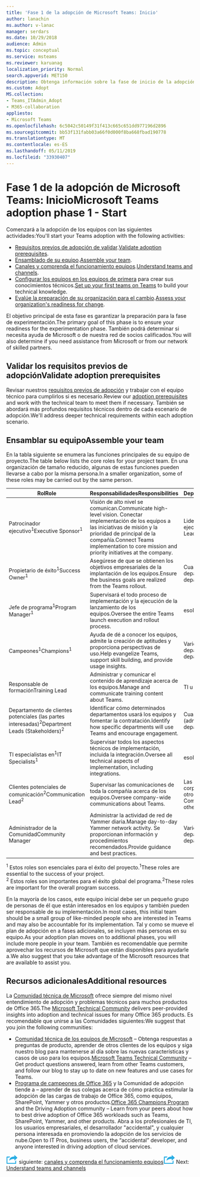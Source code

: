```yaml
---
title: 'Fase 1 de la adopción de Microsoft Teams: Inicio'
author: lanachin
ms.author: v-lanac
manager: serdars
ms.date: 10/29/2018
audience: Admin
ms.topic: conceptual
ms.service: msteams
ms.reviewer: karuanag
localization_priority: Normal
search.appverid: MET150
description: Obtenga información sobre la fase de inicio de la adopción de los equipos.
ms.custom: Adopt
MS.collection:
- Teams_ITAdmin_Adopt
- M365-collaboration
appliesto:
- Microsoft Teams
ms.openlocfilehash: 6c5042c50149f31f413c665c651dd977196d2896
ms.sourcegitcommit: bb53f131fabb03a66f0d000f8ba668fbad190778
ms.translationtype: MT
ms.contentlocale: es-ES
ms.lasthandoff: 05/11/2019
ms.locfileid: "33930407"
---
```

# <a name="microsoft-teams-adoption-phase-1---start"></a><span data-ttu-id="24a1a-103">Fase 1 de la adopción de Microsoft Teams: Inicio</span><span class="sxs-lookup"><span data-stu-id="24a1a-103">Microsoft Teams adoption phase 1 - Start</span></span>

<span data-ttu-id="24a1a-104">Comenzará a la adopción de los equipos con las siguientes actividades:</span><span class="sxs-lookup"><span data-stu-id="24a1a-104">You'll start your Teams adoption with the following activities:</span></span>

- <span data-ttu-id="24a1a-105">[Requisitos previos de adopción de validar](#validate-adoption-prerequisites).</span><span class="sxs-lookup"><span data-stu-id="24a1a-105">[Validate adoption prerequisites](#validate-adoption-prerequisites).</span></span>
- <span data-ttu-id="24a1a-106">[Ensamblado de su equipo](#assemble-your-team).</span><span class="sxs-lookup"><span data-stu-id="24a1a-106">[Assemble your team](#assemble-your-team).</span></span>
- <span data-ttu-id="24a1a-107">[Canales y comprenda el funcionamiento equipos](teams-adoption-understand-teams-and-channels.md).</span><span class="sxs-lookup"><span data-stu-id="24a1a-107">[Understand teams and channels](teams-adoption-understand-teams-and-channels.md).</span></span>
- <span data-ttu-id="24a1a-108">[Configurar los equipos en los equipos de primera](teams-adoption-your-first-teams.md) para crear sus conocimientos técnicos.</span><span class="sxs-lookup"><span data-stu-id="24a1a-108">[Set up your first teams on Teams](teams-adoption-your-first-teams.md) to build your technical knowledge.</span></span>
- <span data-ttu-id="24a1a-109">[Evalúe la preparación de su organización para el cambio](teams-adoption-assess-readiness.md).</span><span class="sxs-lookup"><span data-stu-id="24a1a-109">[Assess your organization's readiness for change](teams-adoption-assess-readiness.md).</span></span>

<span data-ttu-id="24a1a-110">El objetivo principal de esta fase es garantizar la preparación para la fase de experimentación.</span><span class="sxs-lookup"><span data-stu-id="24a1a-110">The primary goal of this phase is to ensure your readiness for the experimentation phase.</span></span> <span data-ttu-id="24a1a-111">También podrá determinar si necesita ayuda de Microsoft o de nuestra red de socios calificados.</span><span class="sxs-lookup"><span data-stu-id="24a1a-111">You will also determine if you need assistance from Microsoft or from our network of skilled partners.</span></span>  

## <a name="validate-adoption-prerequisites"></a><span data-ttu-id="24a1a-112">Validar los requisitos previos de adopción</span><span class="sxs-lookup"><span data-stu-id="24a1a-112">Validate adoption prerequisites</span></span>

<span data-ttu-id="24a1a-113">Revisar nuestros [requisitos previos de adopción](teams-adoption-get-started.md#adoption-prerequisites) y trabajar con el equipo técnico para cumplirlos si es necesario.</span><span class="sxs-lookup"><span data-stu-id="24a1a-113">Review our [adoption prerequisites](teams-adoption-get-started.md#adoption-prerequisites) and work with the technical team to meet them if necessary.</span></span> <span data-ttu-id="24a1a-114">También se abordará más profundos requisitos técnicos dentro de cada escenario de adopción.</span><span class="sxs-lookup"><span data-stu-id="24a1a-114">We'll address deeper technical requirements within each adoption scenario.</span></span>

## <a name="assemble-your-team"></a><span data-ttu-id="24a1a-115">Ensamblar su equipo</span><span class="sxs-lookup"><span data-stu-id="24a1a-115">Assemble your team</span></span>

<span data-ttu-id="24a1a-116">En la tabla siguiente se enumera las funciones principales de su equipo de proyecto.</span><span class="sxs-lookup"><span data-stu-id="24a1a-116">The table below lists the core roles for your project team.</span></span> <span data-ttu-id="24a1a-117">En una organización de tamaño reducido, algunas de estas funciones pueden llevarse a cabo por la misma persona.</span><span class="sxs-lookup"><span data-stu-id="24a1a-117">In a smaller organization, some of these roles may be carried out by the same person.</span></span>

| <span data-ttu-id="24a1a-118">Rol</span><span class="sxs-lookup"><span data-stu-id="24a1a-118">Role</span></span> | <span data-ttu-id="24a1a-119">Responsabilidades</span><span class="sxs-lookup"><span data-stu-id="24a1a-119">Responsibilities</span></span> | <span data-ttu-id="24a1a-120">Departamento</span><span class="sxs-lookup"><span data-stu-id="24a1a-120">Department</span></span> |
| ---- | ---------------- | ---------- |
| <span data-ttu-id="24a1a-121">Patrocinador ejecutivo<sup>1</sup></span><span class="sxs-lookup"><span data-stu-id="24a1a-121">Executive Sponsor<sup>1</sup></span></span> | <span data-ttu-id="24a1a-122">Visión de alto nivel se comunican.</span><span class="sxs-lookup"><span data-stu-id="24a1a-122">Communicate high-level vision.</span></span> <span data-ttu-id="24a1a-123">Conectar implementación de los equipos a las iniciativas de misión y la prioridad de principal de la compañía.</span><span class="sxs-lookup"><span data-stu-id="24a1a-123">Connect Teams implementation to core mission and priority initiatives at the company.</span></span> | <span data-ttu-id="24a1a-124">Liderazgo ejecutivo</span><span class="sxs-lookup"><span data-stu-id="24a1a-124">Executive Leadership</span></span> |
| <span data-ttu-id="24a1a-125">Propietario de éxito<sup>1</sup></span><span class="sxs-lookup"><span data-stu-id="24a1a-125">Success Owner<sup>1</sup></span></span> | <span data-ttu-id="24a1a-126">Asegúrese de que se obtienen los objetivos empresariales de la implantación de los equipos.</span><span class="sxs-lookup"><span data-stu-id="24a1a-126">Ensure the business goals are realized from the Teams rollout.</span></span> | <span data-ttu-id="24a1a-127">Cualquier departamento</span><span class="sxs-lookup"><span data-stu-id="24a1a-127">Any department</span></span> |
| <span data-ttu-id="24a1a-128">Jefe de programa<sup>1</sup></span><span class="sxs-lookup"><span data-stu-id="24a1a-128">Program Manager<sup>1</sup></span></span> | <span data-ttu-id="24a1a-129">Supervisará el todo proceso de implementación y la ejecución de la lanzamiento de los equipos.</span><span class="sxs-lookup"><span data-stu-id="24a1a-129">Oversee the entire Teams launch execution and rollout process.</span></span> | <span data-ttu-id="24a1a-130">eso</span><span class="sxs-lookup"><span data-stu-id="24a1a-130">IT</span></span> |
| <span data-ttu-id="24a1a-131">Campeones<sup>1</sup></span><span class="sxs-lookup"><span data-stu-id="24a1a-131">Champions<sup>1</sup></span></span> | <span data-ttu-id="24a1a-132">Ayuda de dé a conocer los equipos, admite la creación de aptitudes y proporciona perspectivas de uso.</span><span class="sxs-lookup"><span data-stu-id="24a1a-132">Help evangelize Teams, support skill building, and provide usage insights.</span></span> | <span data-ttu-id="24a1a-133">Varios departamentos</span><span class="sxs-lookup"><span data-stu-id="24a1a-133">Multiple departments</span></span> |
| <span data-ttu-id="24a1a-134">Responsable de formación</span><span class="sxs-lookup"><span data-stu-id="24a1a-134">Training Lead</span></span> | <span data-ttu-id="24a1a-135">Administrar y comunicar el contenido de aprendizaje acerca de los equipos.</span><span class="sxs-lookup"><span data-stu-id="24a1a-135">Manage and communicate training content about Teams.</span></span> | <span data-ttu-id="24a1a-136">TI u otro</span><span class="sxs-lookup"><span data-stu-id="24a1a-136">IT or other</span></span> |
| <span data-ttu-id="24a1a-137">Departamento de clientes potenciales (las partes interesadas)<sup>2</sup></span><span class="sxs-lookup"><span data-stu-id="24a1a-137">Department Leads (Stakeholders)<sup>2</sup></span></span> | <span data-ttu-id="24a1a-138">Identificar cómo determinados departamentos usará los equipos y fomentar la contratación.</span><span class="sxs-lookup"><span data-stu-id="24a1a-138">Identify how specific departments will use Teams and encourage engagement.</span></span> | <span data-ttu-id="24a1a-139">Cualquier departamento (administración)</span><span class="sxs-lookup"><span data-stu-id="24a1a-139">Any department (management)</span></span> |
| <span data-ttu-id="24a1a-140">TI especialistas en<sup>1</sup></span><span class="sxs-lookup"><span data-stu-id="24a1a-140">IT Specialists<sup>1</sup></span></span> | <span data-ttu-id="24a1a-141">Supervisar todos los aspectos técnicos de implementación, incluida la integración.</span><span class="sxs-lookup"><span data-stu-id="24a1a-141">Oversee all technical aspects of implementation, including integrations.</span></span> | <span data-ttu-id="24a1a-142">eso</span><span class="sxs-lookup"><span data-stu-id="24a1a-142">IT</span></span> |
| <span data-ttu-id="24a1a-143">Clientes potenciales de comunicación<sup>2</sup></span><span class="sxs-lookup"><span data-stu-id="24a1a-143">Communication Lead<sup>2</sup></span></span> | <span data-ttu-id="24a1a-144">Supervisar las comunicaciones de toda la compañía acerca de los equipos.</span><span class="sxs-lookup"><span data-stu-id="24a1a-144">Oversee company-wide communications about Teams.</span></span> | <span data-ttu-id="24a1a-145">Las comunicaciones corporativas, TI, u otro</span><span class="sxs-lookup"><span data-stu-id="24a1a-145">Corporate Communications, IT, or other</span></span> |
| <span data-ttu-id="24a1a-146">Administrador de la Comunidad</span><span class="sxs-lookup"><span data-stu-id="24a1a-146">Community Manager</span></span> | <span data-ttu-id="24a1a-147">Administrar la actividad de red de Yammer diaria.</span><span class="sxs-lookup"><span data-stu-id="24a1a-147">Manage day-to-day Yammer network activity.</span></span> <span data-ttu-id="24a1a-148">Se proporcionan información y procedimientos recomendados.</span><span class="sxs-lookup"><span data-stu-id="24a1a-148">Provide guidance and best practices.</span></span> | <span data-ttu-id="24a1a-149">Varios departamentos</span><span class="sxs-lookup"><span data-stu-id="24a1a-149">Multiple departments</span></span> |

<span data-ttu-id="24a1a-150"><sup>1</sup> Estos roles son esenciales para el éxito del proyecto.</span><span class="sxs-lookup"><span data-stu-id="24a1a-150"><sup>1</sup>These roles are essential to the success of your project.</span></span></br>
<span data-ttu-id="24a1a-151"><sup>2</sup> Estos roles son importantes para el éxito global del programa.</span><span class="sxs-lookup"><span data-stu-id="24a1a-151"><sup>2</sup>These roles are important for the overall program success.</span></span>

<span data-ttu-id="24a1a-152">En la mayoría de los casos, este equipo inicial debe ser un pequeño grupo de personas de él que están interesados en los equipos y también pueden ser responsable de su implementación.</span><span class="sxs-lookup"><span data-stu-id="24a1a-152">In most cases, this initial team should be a small group of like-minded people who are interested in Teams and may also be accountable for its implementation.</span></span> <span data-ttu-id="24a1a-153">Tal y como se mueve el plan de adopción en a fases adicionales, se incluyen más personas en su equipo.</span><span class="sxs-lookup"><span data-stu-id="24a1a-153">As your adoption plan moves on to additional phases, you will include more people in your team.</span></span> <span data-ttu-id="24a1a-154">También es recomendable que permite aprovechar los recursos de Microsoft que están disponibles para ayudarle a.</span><span class="sxs-lookup"><span data-stu-id="24a1a-154">We also suggest that you take advantage of the Microsoft resources that are available to assist you.</span></span> 

## <a name="additional-resources"></a><span data-ttu-id="24a1a-155">Recursos adicionales</span><span class="sxs-lookup"><span data-stu-id="24a1a-155">Additional resources</span></span>

<span data-ttu-id="24a1a-156">La [Comunidad técnica de Microsoft](https://aka.ms/TechCommunity) ofrece siempre del mismo nivel entendimiento de adopción y problemas técnicos para muchos productos de Office 365.</span><span class="sxs-lookup"><span data-stu-id="24a1a-156">The [Microsoft Technical Community](https://aka.ms/TechCommunity) delivers peer-provided insights into adoption and technical issues for many Office 365 products.</span></span> <span data-ttu-id="24a1a-157">Es recomendable que unirse a las Comunidades siguientes:</span><span class="sxs-lookup"><span data-stu-id="24a1a-157">We suggest that you join the following communities:</span></span>

- <span data-ttu-id="24a1a-158">[Comunidad técnica de los equipos de Microsoft](https://aka.ms/TeamsCommunity) – Obtenga respuestas a preguntas de producto, aprender de otros clientes de los equipos y siga nuestro blog para mantenerse al día sobre las nuevas características y casos de uso para los equipos.</span><span class="sxs-lookup"><span data-stu-id="24a1a-158">[Microsoft Teams Technical Community](https://aka.ms/TeamsCommunity) – Get product questions answered, learn from other Teams customers, and follow our blog to stay up to date on new features and use cases for Teams.</span></span> 
- <span data-ttu-id="24a1a-159">[Programa de campeones de Office 365](https://aka.ms/O365Champions) y la Comunidad de adopción tiende a – aprender de sus colegas acerca de cómo práctica estimular la adopción de las cargas de trabajo de Office 365, como equipos, SharePoint, Yammer y otros productos.</span><span class="sxs-lookup"><span data-stu-id="24a1a-159">[Office 365 Champions Program](https://aka.ms/O365Champions) and the Driving Adoption community – Learn from your peers about how to best drive adoption of Office 365 workloads such as Teams, SharePoint, Yammer, and other products.</span></span> <span data-ttu-id="24a1a-160">Abra a los profesionales de TI, los usuarios empresariales, el desarrollador "accidental", y cualquier persona interesada en promoviendo la adopción de los servicios de nube.</span><span class="sxs-lookup"><span data-stu-id="24a1a-160">Open to IT Pros, business users, the “accidental” developer, and anyone interested in driving adoption of cloud services.</span></span>  


<span data-ttu-id="24a1a-161">![Icono de pasos siguiente](media/teams-adoption-next-icon.png) siguiente: [canales y comprenda el funcionamiento equipos](teams-adoption-understand-teams-and-channels.md)</span><span class="sxs-lookup"><span data-stu-id="24a1a-161">![Next Steps icon](media/teams-adoption-next-icon.png) Next: [Understand teams and channels](teams-adoption-understand-teams-and-channels.md)</span></span>
